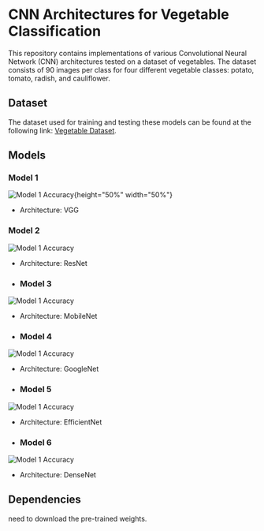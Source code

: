 # CNN Architectures for Vegetable Classification

This repository contains implementations of various Convolutional Neural Network (CNN) architectures tested on a dataset of vegetables. The dataset consists of 90 images per class for four different vegetable classes: potato, tomato, radish, and cauliflower.

## Dataset
The dataset used for training and testing these models can be found at the following link: [Vegetable Dataset](https://www.kaggle.com/datasets/misrakahmed/vegetable-image-dataset).

## Models

### Model 1
![Model 1 Accuracy](https://github.com/zetro-malik/CNN-architectures/blob/master/VGG/Untitled.png){height="50%" width="50%"}

- Architecture: VGG

### Model 2
![Model 1 Accuracy](https://github.com/zetro-malik/CNN-architectures/blob/master/ResNet/Untitled.png)

- Architecture: ResNet
  
- ### Model 3
![Model 1 Accuracy](https://github.com/zetro-malik/CNN-architectures/blob/master/MobileNet/Untitled.png)

- Architecture: MobileNet
  
- ### Model 4
![Model 1 Accuracy](https://github.com/zetro-malik/CNN-architectures/blob/master/GoogleNet/Untitled.png)

- Architecture: GoogleNet
  
- ### Model 5
![Model 1 Accuracy](https://github.com/zetro-malik/CNN-architectures/blob/master/EfficientNet/Untitled.png)

- Architecture: EfficientNet
  
- ### Model 6
![Model 1 Accuracy](https://github.com/zetro-malik/CNN-architectures/blob/master/DenseNet/Untitled.png)

- Architecture: DenseNet

## Dependencies

need to download the pre-trained weights.


